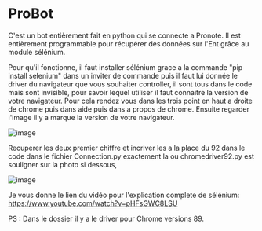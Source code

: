 # ProBot
C'est un bot entièrement fait en python qui se connecte a Pronote. Il est entièrement programmable pour récupérer des données sur l'Ent grâce au module sélénium.

Pour qu'il fonctionne, il faut installer sélénium grace a la commande "pip install selenium" dans un inviter de commande puis il faut lui donnée le driver du navigateur que vous souhaiter controller, il sont tous dans le code mais sont invisible, pour savoir lequel utiliser il faut connaitre la version de votre navigateur. Pour cela rendez vous dans les trois point en haut a droite de chrome puis dans aide puis dans a propos de chrome. 
Ensuite regarder l'image il y a marque la version de votre navigateur.

![image](https://user-images.githubusercontent.com/82206744/131002113-f4d6ee55-45a7-4fd7-9325-9d43f13b5c42.png)

Recuperer les deux premier chiffre et incriver les a la place du 92 dans le code dans le fichier Connection.py exactement la ou chromedriver92.py est souligner sur la photo si dessous,

![image](https://user-images.githubusercontent.com/82206744/131002562-28299d6f-0f34-496f-9bbe-0baecefb5071.png)

Je vous donne le lien du vidéo pour l'explication complete de sélénium: https://www.youtube.com/watch?v=pHFsGWC8LSU

PS : Dans le dossier il y a le driver pour Chrome versions 89.

